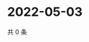 # 2022-05-03

共 0 条

<!-- BEGIN WEIBO -->
<!-- 最后更新时间 Tue May 03 2022 22:13:35 GMT+0800 (China Standard Time) -->

<!-- END WEIBO -->
